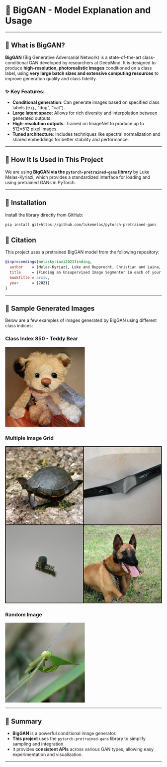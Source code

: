 
# 🧠 BigGAN - Model Explanation and Usage

---

## 📌 What is BigGAN?

**BigGAN** (Big Generative Adversarial Network) is a state-of-the-art class-conditional GAN developed by researchers at DeepMind. It is designed to produce **high-resolution, photorealistic images** conditioned on a class label, using **very large batch sizes and extensive computing resources** to improve generation quality and class fidelity.

### ✨ Key Features:

- **Conditional generation**: Can generate images based on specified class labels (e.g., "dog", "cat").
- **Large latent space**: Allows for rich diversity and interpolation between generated outputs.
- **High-resolution outputs**: Trained on ImageNet to produce up to 512×512 pixel images.
- **Tuned architecture**: Includes techniques like spectral normalization and shared embeddings for better stability and performance.

---

## 📂 How It Is Used in This Project

We are using **BigGAN via the `pytorch-pretrained-gans` library** by Luke Melas-Kyriazi, which provides a standardized interface for loading and using pretrained GANs in PyTorch.

---

## 🚀 Installation

Install the library directly from GitHub:

```bash
pip install git+https://github.com/lukemelas/pytorch-pretrained-gans
```

## 🧪 Citation

This project uses a pretrained BigGAN model from the following repository:

```bibtex
@inproceedings{melaskyriazi2021finding,
  author    = {Melas-Kyriazi, Luke and Rupprecht, Christian and Laina, Iro and Vedaldi, Andrea},
  title     = {Finding an Unsupervised Image Segmenter in each of your Deep Generative Models},
  booktitle = arxiv,
  year      = {2021}
}
```
---

## 🎨 Sample Generated Images

Below are a few examples of images generated by BigGAN using different class indices:

### Class Index 850 - Teddy Bear
![Teddy Bear Image](theme_850_teddy.png)

### Multiple Image Grid
![Multiple Images](grid_1746511686.png)

### Random Image
![Mantis Theme](theme_315_mantis.png)

---

## 🧵 Summary

- **BigGAN** is a powerful conditional image generator.
- **This project** uses the `pytorch-pretrained-gans` library to simplify sampling and integration.
- It provides **consistent APIs** across various GAN types, allowing easy experimentation and visualization.

---
